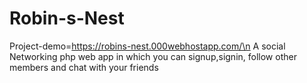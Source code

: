 # Robin-s-Nest
Project-demo=https://robins-nest.000webhostapp.com/\n
A social Networking php web app in which you can signup,signin, follow other members and chat with your friends
